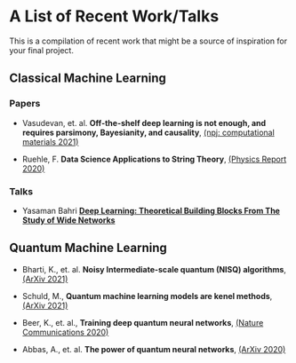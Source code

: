 # A List of Recent Work/Talks

This is a compilation of recent work that might be a source of inspiration for your final project.

## Classical Machine Learning

### Papers

* Vasudevan, et. al. **Off-the-shelf deep learning is not enough, and requires parsimony, Bayesianity, and causality**, [(npj: computational materials 2021)](https://www.nature.com/articles/s41524-020-00487-0?fbclid=IwAR1rW_RQPSkekx6Rvtik184RYuiwGGBvYpBCZCUdsWSxIFvu3_RtaQoLe74)

* Ruehle, F. **Data Science Applications to String Theory**, [(Physics Report 2020)](https://www.sciencedirect.com/science/article/pii/S0370157319303072)

### Talks

* Yasaman Bahri [**Deep Learning: Theoretical Building Blocks From The Study of Wide Networks**](https://www.youtube.com/watch?v=xIo5er6jR9U&feature=youtu.be)

## Quantum Machine Learning

* Bharti, K., et. al. **Noisy Intermediate-scale quantum (NISQ) algorithms**, [(ArXiv 2021)](https://arxiv.org/pdf/2101.08448.pdf)

* Schuld, M., **Quantum machine learning models are kenel methods**, [(ArXiv 2021)](https://arxiv.org/abs/2101.11020)

* Beer, K., et. al., **Training deep quantum neural networks**, [(Nature Communications 2020)](https://www.nature.com/articles/s41467-020-14454-2)

* Abbas, A., et. al. **The power of quantum neural networks**, [(ArXiv 2020)](https://arxiv.org/abs/2011.00027)

